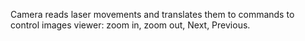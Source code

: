 Camera reads laser movements and translates them to commands to control images viewer: zoom in, zoom out, Next, Previous.
